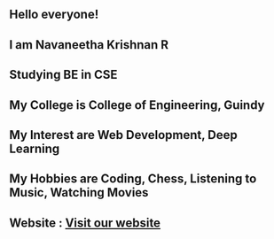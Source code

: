 ## Hello everyone!
## I am Navaneetha Krishnan R
## Studying BE in CSE
## My College is College of Engineering, Guindy
## My Interest are Web Development, Deep Learning
## My Hobbies are Coding, Chess, Listening to Music, Watching Movies
## Website : [Visit our website](https://rnavaneeth992.github.io/portfolio_website/)